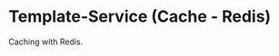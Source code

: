 Template-Service (Cache - Redis)
==================================================================================================

Caching with Redis.
